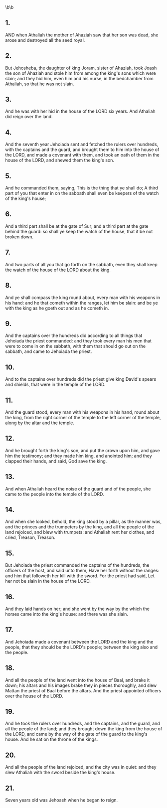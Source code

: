 \b\b
## 1.
AND when Athaliah the mother of Ahaziah saw that her son was dead, she arose and destroyed all the seed royal.
## 2.
But Jehosheba, the daughter of king Joram, sister of Ahaziah, took Joash the son of Ahaziah and stole him from among the king's sons which were slain; and they hid him, even him and his nurse, in the bedchamber from Athaliah, so that he was not slain.
## 3.
And he was with her hid in the house of the LORD six years.  And Athaliah did reign over the land.
## 4.
And the seventh year Jehoiada sent and fetched the rulers over hundreds, with the captains and the guard, and brought them to him into the house of the LORD, and made a covenant with them, and took an oath of them in the house of the LORD, and shewed them the king's son.
## 5.
And he commanded them, saying, This is the thing that ye shall do; A third part of you that enter in on the sabbath shall even be keepers of the watch of the king's house;
## 6.
And a third part shall be at the gate of Sur; and a third part at the gate behind the guard: so shall ye keep the watch of the house, that it be not broken down.
## 7.
And two parts of all you that go forth on the sabbath, even they shall keep the watch of the house of the LORD about the king.
## 8.
And ye shall compass the king round about, every man with his weapons in his hand: and he that cometh within the ranges, let him be slain: and be ye with the king as he goeth out and as he cometh in.
## 9.
And the captains over the hundreds did according to all things that Jehoiada the priest commanded: and they took every man his men that were to come in on the sabbath, with them that should go out on the sabbath, and came to Jehoiada the priest.
## 10.
And to the captains over hundreds did the priest give king David's spears and shields, that were in the temple of the LORD.
## 11.
And the guard stood, every man with his weapons in his hand, round about the king, from the right corner of the temple to the left corner of the temple, along by the altar and the temple.
## 12.
And he brought forth the king's son, and put the crown upon him, and gave him the testimony; and they made him king, and anointed him; and they clapped their hands, and said, God save the king.
## 13.
And when Athaliah heard the noise of the guard and of the people, she came to the people into the temple of the LORD.
## 14.
And when she looked, behold, the king stood by a pillar, as the manner was, and the princes and the trumpeters by the king, and all the people of the land rejoiced, and blew with trumpets: and Athaliah rent her clothes, and cried, Treason, Treason.
## 15.
But Jehoiada the priest commanded the captains of the hundreds, the officers of the host, and said unto them, Have her forth without the ranges: and him that followeth her kill with the sword.  For the priest had said, Let her not be slain in the house of the LORD.
## 16.
And they laid hands on her; and she went by the way by the which the horses came into the king's house: and there was she slain.
## 17.
And Jehoiada made a covenant between the LORD and the king and the people, that they should be the LORD's people; between the king also and the people.
## 18.
And all the people of the land went into the house of Baal, and brake it down; his altars and his images brake they in pieces thoroughly, and slew Mattan the priest of Baal before the altars.  And the priest appointed officers over the house of the LORD.
## 19.
And he took the rulers over hundreds, and the captains, and the guard, and all the people of the land; and they brought down the king from the house of the LORD, and came by the way of the gate of the guard to the king's house.  And he sat on the throne of the kings.
## 20.
And all the people of the land rejoiced, and the city was in quiet: and they slew Athaliah with the sword beside the king's house.
## 21.
Seven years old was Jehoash when he began to reign.
